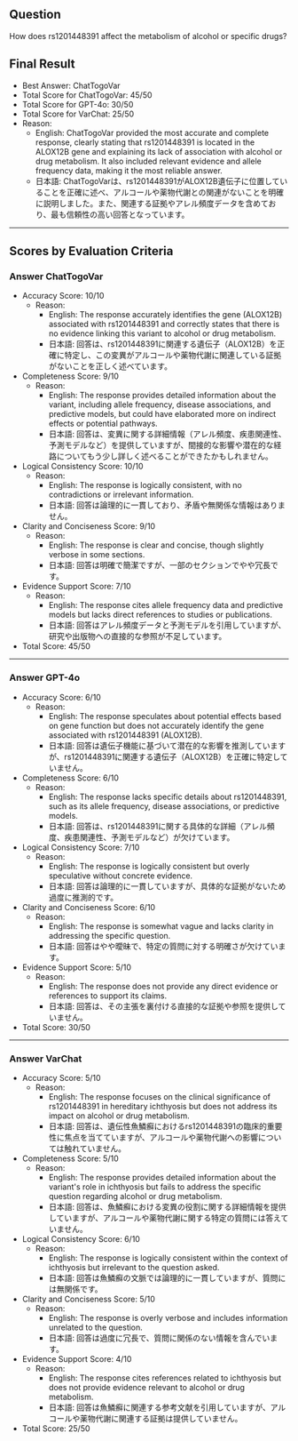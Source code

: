 ## Question

How does rs1201448391 affect the metabolism of alcohol or specific drugs?

## Final Result

- Best Answer: ChatTogoVar
- Total Score for ChatTogoVar: 45/50
- Total Score for GPT-4o: 30/50
- Total Score for VarChat: 25/50
- Reason:
  - English: ChatTogoVar provided the most accurate and complete response, clearly stating that rs1201448391 is located in the ALOX12B gene and explaining its lack of association with alcohol or drug metabolism. It also included relevant evidence and allele frequency data, making it the most reliable answer.
  - 日本語: ChatTogoVarは、rs1201448391がALOX12B遺伝子に位置していることを正確に述べ、アルコールや薬物代謝との関連がないことを明確に説明しました。また、関連する証拠やアレル頻度データを含めており、最も信頼性の高い回答となっています。

---

## Scores by Evaluation Criteria

### Answer ChatTogoVar
- Accuracy Score: 10/10
  - Reason: 
    - English: The response accurately identifies the gene (ALOX12B) associated with rs1201448391 and correctly states that there is no evidence linking this variant to alcohol or drug metabolism.
    - 日本語: 回答は、rs1201448391に関連する遺伝子（ALOX12B）を正確に特定し、この変異がアルコールや薬物代謝に関連している証拠がないことを正しく述べています。
- Completeness Score: 9/10
  - Reason: 
    - English: The response provides detailed information about the variant, including allele frequency, disease associations, and predictive models, but could have elaborated more on indirect effects or potential pathways.
    - 日本語: 回答は、変異に関する詳細情報（アレル頻度、疾患関連性、予測モデルなど）を提供していますが、間接的な影響や潜在的な経路についてもう少し詳しく述べることができたかもしれません。
- Logical Consistency Score: 10/10
  - Reason: 
    - English: The response is logically consistent, with no contradictions or irrelevant information.
    - 日本語: 回答は論理的に一貫しており、矛盾や無関係な情報はありません。
- Clarity and Conciseness Score: 9/10
  - Reason: 
    - English: The response is clear and concise, though slightly verbose in some sections.
    - 日本語: 回答は明確で簡潔ですが、一部のセクションでやや冗長です。
- Evidence Support Score: 7/10
  - Reason: 
    - English: The response cites allele frequency data and predictive models but lacks direct references to studies or publications.
    - 日本語: 回答はアレル頻度データと予測モデルを引用していますが、研究や出版物への直接的な参照が不足しています。
- Total Score: 45/50

---

### Answer GPT-4o
- Accuracy Score: 6/10
  - Reason: 
    - English: The response speculates about potential effects based on gene function but does not accurately identify the gene associated with rs1201448391 (ALOX12B).
    - 日本語: 回答は遺伝子機能に基づいて潜在的な影響を推測していますが、rs1201448391に関連する遺伝子（ALOX12B）を正確に特定していません。
- Completeness Score: 6/10
  - Reason: 
    - English: The response lacks specific details about rs1201448391, such as its allele frequency, disease associations, or predictive models.
    - 日本語: 回答は、rs1201448391に関する具体的な詳細（アレル頻度、疾患関連性、予測モデルなど）が欠けています。
- Logical Consistency Score: 7/10
  - Reason: 
    - English: The response is logically consistent but overly speculative without concrete evidence.
    - 日本語: 回答は論理的に一貫していますが、具体的な証拠がないため過度に推測的です。
- Clarity and Conciseness Score: 6/10
  - Reason: 
    - English: The response is somewhat vague and lacks clarity in addressing the specific question.
    - 日本語: 回答はやや曖昧で、特定の質問に対する明確さが欠けています。
- Evidence Support Score: 5/10
  - Reason: 
    - English: The response does not provide any direct evidence or references to support its claims.
    - 日本語: 回答は、その主張を裏付ける直接的な証拠や参照を提供していません。
- Total Score: 30/50

---

### Answer VarChat
- Accuracy Score: 5/10
  - Reason: 
    - English: The response focuses on the clinical significance of rs1201448391 in hereditary ichthyosis but does not address its impact on alcohol or drug metabolism.
    - 日本語: 回答は、遺伝性魚鱗癬におけるrs1201448391の臨床的重要性に焦点を当てていますが、アルコールや薬物代謝への影響については触れていません。
- Completeness Score: 5/10
  - Reason: 
    - English: The response provides detailed information about the variant's role in ichthyosis but fails to address the specific question regarding alcohol or drug metabolism.
    - 日本語: 回答は、魚鱗癬における変異の役割に関する詳細情報を提供していますが、アルコールや薬物代謝に関する特定の質問には答えていません。
- Logical Consistency Score: 6/10
  - Reason: 
    - English: The response is logically consistent within the context of ichthyosis but irrelevant to the question asked.
    - 日本語: 回答は魚鱗癬の文脈では論理的に一貫していますが、質問には無関係です。
- Clarity and Conciseness Score: 5/10
  - Reason: 
    - English: The response is overly verbose and includes information unrelated to the question.
    - 日本語: 回答は過度に冗長で、質問に関係のない情報を含んでいます。
- Evidence Support Score: 4/10
  - Reason: 
    - English: The response cites references related to ichthyosis but does not provide evidence relevant to alcohol or drug metabolism.
    - 日本語: 回答は魚鱗癬に関連する参考文献を引用していますが、アルコールや薬物代謝に関連する証拠は提供していません。
- Total Score: 25/50